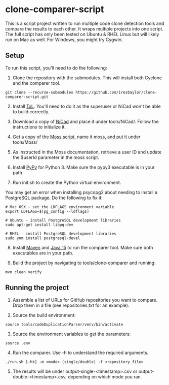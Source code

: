 # clone-comparer-script

This is a script project written to run multiple code clone detection tools and compare the results to each other. It wraps multiple projects into one script. The full script has only been tested on Ubuntu & RHEL Linux but will likely run on Mac as well. For Windows, you might try Cygwin.

## Setup

To run this script, you'll need to do the following:

1. Clone the repository with the submodules. This will install both Cyclone and the comparer tool.

```
git clone --recurse-submodules https://github.com/iresbaylor/clone-comparer-script.git
```

2. Install [TxL](https://www.txl.ca/txl-index.html). You'll need to do it as the superuser or NiCad won't be able to build correctly.

3. Download a copy of [NiCad](https://www.txl.ca/txl-nicaddownload.html) and place it under tools/NiCad/. Follow the instructions to initialize it.

4. Get a copy of the [Moss script](https://theory.stanford.edu/~aiken/moss/), name it moss, and put it under tools/Moss/

5. As instructed in the Moss documentation, retrieve a user ID and update the $userId parameter in the moss script.

6. Install [PyPy](https://www.pypy.org/) for Python 3. Make sure the pypy3 executable is in your path.

7. Run init.sh to create the Python virtual environment.

You may get an error when installing psycopg2 about needing to install a PostgreSQL package. Do the following to fix it:

```
# Mac OSX - set the LDFLAGS environment variable
export LDFLAGS=$(pg_config --ldflags)

# Ubuntu - install PostgreSQL development libraries
sudo apt-get install libpq-dev

# RHEL - install PostgreSQL development libraries
sudo yum install postgresql-devel
```

8. Install [Maven](https://maven.apache.org/download.cgi) and [Java 15](https://jdk.java.net/15/) to run the comparer tool. Make sure both executables are in your path.

9. Build the project by navigating to tools/clone-comparer and running:
```
mvn clean verify
```

## Running the project

1. Assemble a list of URLs for GitHub repositories you want to compare. Drop them in a file (see repositories.txt for an example).

2. Source the build environment:

```
source tools/codeDuplicationParser/venv/bin/activate
```

3. Source the environment variables to get the parameters:

```
source .env
```

4. Run the comparer. Use -h to understand the required arguments.

```
./run.sh [-hk] -m <mode> (single/double) -f <repository_file>
```

5. The results will be under output-single-\<timestamp\>.csv or output-double-\<timestamp\>.csv, depending on which mode you ran.
